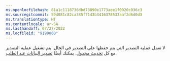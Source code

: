 ```yaml
---
ms.openlocfilehash: 81a1c1118736dbd73890e1773aee1f0020c036c3
ms.sourcegitcommit: 594081c82ca385f7143b3416378533aaf2d6d0d3
ms.translationtype: HT
ms.contentlocale: ar-SA
ms.lasthandoff: 07/27/2022
ms.locfileid: "9199060"
---
```

لا تعمل عملية التصدير التي يتم حفظها على التصدير في الحال. يتم تشغيل عملية التصدير مع كل [تحديث مجدول](../system.md#schedule-tab). يمكنك أيضًا [تصدير البيانات عند الطلب](../export-destinations.md#run-exports-on-demand).